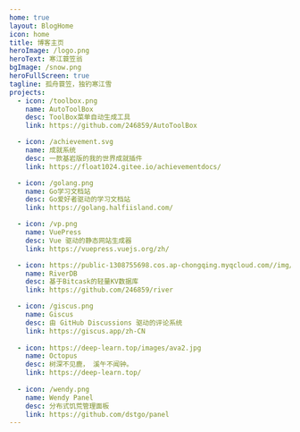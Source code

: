 ```yaml
---
home: true
layout: BlogHome
icon: home
title: 博客主页
heroImage: /logo.png
heroText: 寒江蓑笠翁
bgImage: /snow.png
heroFullScreen: true
tagline: 孤舟蓑笠，独钓寒江雪
projects:
  - icon: /toolbox.png
    name: AutoToolBox
    desc: ToolBox菜单自动生成工具
    link: https://github.com/246859/AutoToolBox

  - icon: /achievement.svg
    name: 成就系统
    desc: 一款基岩版的我的世界成就插件
    link: https://float1024.gitee.io/achievementdocs/

  - icon: /golang.png
    name: Go学习文档站
    desc: Go爱好者驱动的学习文档站
    link: https://golang.halfiisland.com/

  - icon: /vp.png
    name: VuePress
    desc: Vue 驱动的静态网站生成器
    link: https://vuepress.vuejs.org/zh/

  - icon: https://public-1308755698.cos.ap-chongqing.myqcloud.com//img/202312021506973.png
    name: RiverDB
    desc: 基于Bitcask的轻量KV数据库
    link: https://github.com/246859/river

  - icon: /giscus.png
    name: Giscus
    desc: 由 GitHub Discussions 驱动的评论系统
    link: https://giscus.app/zh-CN
    
  - icon: https://deep-learn.top/images/ava2.jpg
    name: Octopus
    desc: 树深不见鹿， 溪午不闻钟。
    link: https://deep-learn.top/
    
  - icon: /wendy.png
    name: Wendy Panel
    desc: 分布式饥荒管理面板
    link: https://github.com/dstgo/panel
---
```

